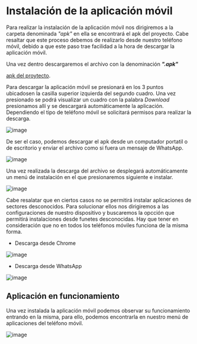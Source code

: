 # Instalación de la aplicación móvil

Para realizar la instalación de la aplicación móvil nos dirigiremos a la carpeta denominada _"apk"_ en ella se encontrará el apk del proyecto. Cabe resaltar que este proceso debemos de realizarlo desde nuestro teléfono móvil, debido a que este paso trae facilidad a la hora de descargar la aplicación móvil.

Una vez dentro descargaremos el archivo con la denominación **_".apk"_**

[apk del proytecto](https://github.com/Byron040601/TesisProyect/tree/master/apk).

Para descargar la aplicación móvil se presionará en los 3 puntos ubicadosen la casilla superior izquierda del segundo cuadro. Una vez presionado se podrá visualizar un cuadro con la palabra _Download_ presionamos allí y se descargará automáticamente la aplicación. Dependiendo el tipo de teléfono móvil se solicitará permisos para realizar la descarga.

![image](https://user-images.githubusercontent.com/58042215/154344528-095bdacd-9ee2-4303-b68f-eb638e97ce60.png)

De ser el caso, podemos descargar el apk desde un computador portatil o de escritorio y enviar el archivo como si fuera un mensaje de WhatsApp.

![image](https://user-images.githubusercontent.com/58042215/154341702-fb59fa2c-a7ef-475f-8b9f-8a37a6acbce1.png)

Una vez realizada la descarga del archivo se desplegará automáticamente un menú de instalación en el que presionaremos siguiente e instalar.

![image](https://user-images.githubusercontent.com/58042215/154345291-666afe76-c55d-4718-baaf-187b4ea233bc.png)

Cabe resalatar que en ciertos casos no se permitirá instalar aplicaciones de sectores desconocidos. Para solucionar ellos nos dirigiremos a las configuraciones de nuestro dispositivo y buscaremos la opcción que permitirá instalaciones desde funetes desconocidas. Hay que tener en consideración que no en todos los teléfonos móviles funciona de la misma forma.

- Descarga desde Chrome

![image](https://user-images.githubusercontent.com/58042215/154346630-bb469a0a-bbd1-4252-81cb-1b7d15fa15a0.png)

- Descarga desde WhatsApp

![image](https://user-images.githubusercontent.com/58042215/154346916-9208b3df-f623-428d-b7b6-b5af244fd258.png)

## Aplicación en funcionamiento

Una vez instalada la aplicación móvil podemos observar su funcionamiento entrando en la misma, para ello, podemos encontrarla en nuestro menú de aplicaciones del teléfono móvil.

![image](https://user-images.githubusercontent.com/58042215/154349618-c81d2f62-2013-4aa8-996b-6f0a3bd25c2b.png)





